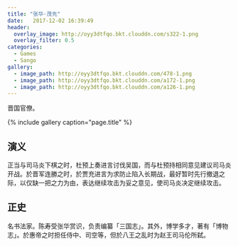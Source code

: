 ```yaml
---
title: "张华·茂先"
date:   2017-12-02 16:39:49
header:
  overlay_image: http://oyy3dtfqo.bkt.clouddn.com/s322-1.png
  overlay_filter: 0.5
categories:
  - Games
  - Sango
gallery:
  - image_path: http://oyy3dtfqo.bkt.clouddn.com/478-1.png
  - image_path: http://oyy3dtfqo.bkt.clouddn.com/a172-1.png
  - image_path: http://oyy3dtfqo.bkt.clouddn.com/a126-1.png
---
```


晋国官僚。

{% include gallery caption="page.title" %}

## 演义

正当与司马炎下棋之时，杜预上奏进言讨伐吴国，而与杜预持相同意见建议司马炎开战。於晋军连勝之时，於贾充进言为求防止陷入长期战，最好暂时先行撤退之际，以仅缺一把之力为由，表达继续攻击为妥之意见，使司马炎决定继续攻击。

## 正史

名书法家。陈寿受张华赏识，负责编纂「三国志」。其外，博学多才，著有「博物志」。於惠帝之时担任侍中、司空等，但於八王之乱时为赵王司马伦所弑。